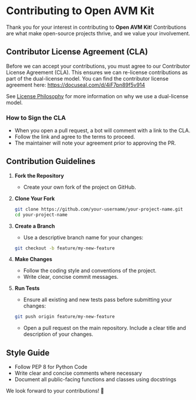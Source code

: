 # Contributing to Open AVM Kit

Thank you for your interest in contributing to **Open AVM Kit**! Contributions are what make open-source projects thrive, and we value your involvement.

## Contributor License Agreement (CLA)

Before we can accept your contributions, you must agree to our Contributor License Agreement (CLA). This ensures we can re-license contributions as part of the dual-license model. You can find the contributor license agreement here:
https://docuseal.com/d/4iF7pn89f5v914

See [License Philosophy](LICENSE-PHILOSOPHY.md) for more information on why we use a dual-license model.

### How to Sign the CLA
- When you open a pull request, a bot will comment with a link to the CLA.
- Follow the link and agree to the terms to proceed.
- The maintainer will note your agreement prior to approving the PR.

## Contribution Guidelines

1. **Fork the Repository**
   - Create your own fork of the project on GitHub.

2. **Clone Your Fork**
   ```bash
   git clone https://github.com/your-username/your-project-name.git
   cd your-project-name
   ```

3. **Create a Branch**
   - Use a descriptive branch name for your changes:
   ```bash
   git checkout -b feature/my-new-feature
   ```

4. **Make Changes**
   - Follow the coding style and conventions of the project.
   - Write clear, concise commit messages.
   
5. **Run Tests**
   - Ensure all existing and new tests pass before submitting your changes:
   ```bash
   git push origin feature/my-new-feature
   ```
   - Open a pull request on the main repository. Include a clear title and description of your changes.

## Style Guide
   - Follow PEP 8 for Python Code
   - Write clear and concise comments where necessary
   - Document all public-facing functions and classes using docstrings

We look forward to your contributions! 🎉
